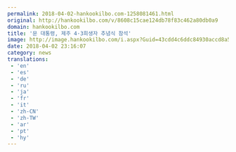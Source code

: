 ```yaml
---
permalink: 2018-04-02-hankookilbo.com-1258081461.html
original: http://hankookilbo.com/v/8608c15cae124db78f83c462a80db0a9
domain: hankookilbo.com
title: '문 대통령, 제주 4·3희생자 추념식 참석'
image: http://image.hankookilbo.com/i.aspx?Guid=43cdd4c6ddc84930accd8a5343dab5fa&Month=201804&size=980
date: 2018-04-02 23:16:07
category: news
translations: 
 - 'en'
 - 'es'
 - 'de'
 - 'ru'
 - 'ja'
 - 'fr'
 - 'it'
 - 'zh-CN'
 - 'zh-TW'
 - 'ar'
 - 'pt'
 - 'hy'
---
```


